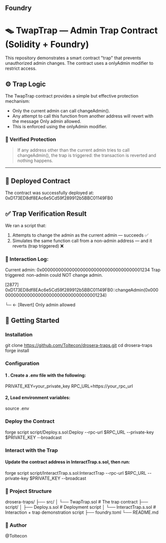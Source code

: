 ## Foundry

# 🪤 TwapTrap — Admin Trap Contract (Solidity + Foundry)

This repository demonstrates a smart contract "trap" that prevents unauthorized admin changes. The contract uses a onlyAdmin modifier to restrict access.

## ⚙️ Trap Logic

The TwapTrap contract provides a simple but effective protection mechanism:

- Only the current admin can call changeAdmin().
- Any attempt to call this function from another address will revert with the message Only admin allowed.
- This is enforced using the onlyAdmin modifier.

### 🔐 Verified Protection

> If any address other than the current admin tries to call changeAdmin(), the trap is triggered: the transaction is reverted and nothing happens.

---

## 📍 Deployed Contract

The contract was successfully deployed at:
0xD173ED8df8EAc6e5Cd59f289912b5BBC01149FB0

## ✅ Trap Verification Result

We ran a script that:

1. Attempts to change the admin as the current admin — succeeds ✅  
2. Simulates the same function call from a non-admin address — and it reverts (trap triggered) ❌

### 🧪 Interaction Log:

Current admin: 0x0000000000000000000000000000000000001234
Trap triggered: non-admin could NOT change admin.

[2877] 0xD173ED8df8EAc6e5Cd59f289912b5BBC01149FB0::changeAdmin(0x0000000000000000000000000000000000001234)

└─ ← [Revert] Only admin allowed


## 🚀 Getting Started

### Installation

git clone https://github.com/Toltecon/drosera-traps.git
cd drosera-traps
forge install


### Configuration
#### 1 . Create a .env file with the following:

PRIVATE_KEY=your_private_key
RPC_URL=https://your_rpc_url

#### 2, Load environment variables:
source .env

### Deploy the Contract

forge script script/Deploy.s.sol:Deploy --rpc-url $RPC_URL --private-key $PRIVATE_KEY --broadcast

### Interact with the Trap
#### Update the contract address in InteractTrap.s.sol, then run:
forge script script/InteractTrap.s.sol:InteractTrap --rpc-url $RPC_URL --private-key $PRIVATE_KEY --broadcast

### 📂 Project Structure

drosera-traps/
├── src/
│   └── TwapTrap.sol           # The trap contract
├── script/
│   ├── Deploy.s.sol           # Deployment script
│   └── InteractTrap.s.sol     # Interaction + trap demonstration script
├── foundry.toml
└── README.md

### 🤝 Author
@Toltecon
